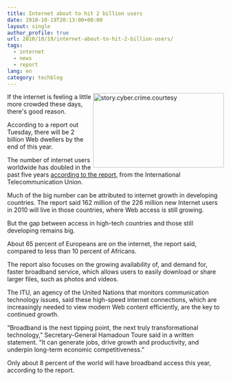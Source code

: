 ```yaml
---
title: Internet about to hit 2 billion users
date: 2010-10-19T20:13:00+00:00
layout: single
author_profile: true
url: 2010/10/19/internet-about-to-hit-2-billion-users/
tags:
  - internet
  - news
  - report
lang: en
category: techblog
---
```

[<img title="story.cyber.crime.courtesy" border="0" alt="story.cyber.crime.courtesy" align="right" src="http://lh5.ggpht.com/_vaUVXcmC3OI/TL30ybNW--I/AAAAAAAACxE/WPFm5z0TbYc/story.cyber.crime.courtesy_thumb%5B1%5D.jpg?imgmax=800" width="304" height="173" />](http://lh3.ggpht.com/_vaUVXcmC3OI/TL30w8ZSPgI/AAAAAAAACxA/3LtxFDpZZVE/s1600-h/story.cyber.crime.courtesy%5B3%5D.jpg)If the internet is feeling a little more crowded these days, there's good reason.

According to a report out Tuesday, there will be 2 billion Web dwellers by the end of this year.

The number of internet users worldwide has doubled in the past five years [according to the report,](http://www.itu.int/net/pressoffice/press_releases/2010/39.aspx) from the International Telecommunication Union.

Much of the big number can be attributed to internet growth in developing countries. The report said 162 million of the 226 million new Internet users in 2010 will live in those countries, where Web access is still growing.

But the gap between access in high-tech countries and those still developing remains big.

About 65 percent of Europeans are on the internet, the report said, compared to less than 10 percent of Africans.

The report also focuses on the growing availability of, and demand for, faster broadband service, which allows users to easily download or share larger files, such as photos and videos.

The ITU, an agency of the United Nations that monitors communication technology issues, said these high-speed internet connections, which are increasingly needed to view modern Web content efficiently, are the key to continued growth.

“Broadband is the next tipping point, the next truly transformational technology,” Secretary-General Hamadoun Toure said in a written statement. “It can generate jobs, drive growth and productivity, and underpin long-term economic competitiveness.”

Only about 8 percent of the world will have broadband access this year, according to the report.